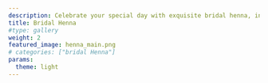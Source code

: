 ```yaml
---
description: Celebrate your special day with exquisite bridal henna, intricately designed to enhance your beauty. Our skilled artists create stunning, personalized patterns that reflect your unique style and cultural traditions.
title: Bridal Henna
#type: gallery
weight: 2
featured_image: henna_main.png
# categories: ["bridal Henna"]
params:
  theme: light
---
```

